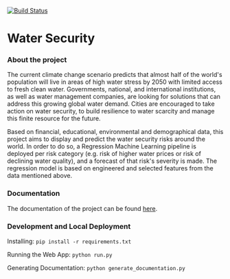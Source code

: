[![Build Status](https://travis-ci.com/MDAIceland/WaterSecurity.svg?branch=master)](https://travis-ci.com/MDAIceland/WaterSecurity)

# Water Security

### About the project
The current climate change scenario predicts that almost half of the world's population will live in areas of high water stress by 2050 with limited access to fresh clean water. Governments, national, and international institutions, as well as water management companies, are looking for solutions that can address this growing global water demand. Cities are encouraged to take action on water security, to build resilience to water scarcity and manage this finite resource for the future. 

Based on financial, educational, environmental and demographical data, this project aims to display and predict the water security risks around the world. In order to do so, a Regression Machine Learning pipeline is deployed per risk category (e.g. risk of higher water prices or risk of declining water quality), and a forecast of that risk's severity is made. The regression model is based on engineered and selected features from the data mentioned above.

### Documentation
The documentation of the project can be found [here](https://mdaiceland.github.io/WaterSecurity/).

### Development and Local Deployment

Installing:
`pip install -r requirements.txt`

Running the Web App:
`python run.py`

Generating Documentation:
`python generate_documentation.py`
